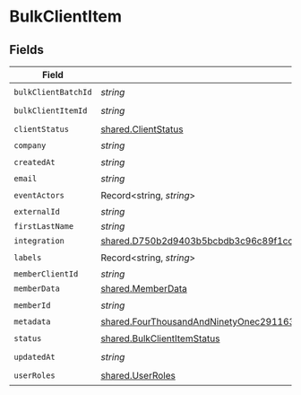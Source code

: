 # BulkClientItem


## Fields

| Field                                                                                                                                                                                                             | Type                                                                                                                                                                                                              | Required                                                                                                                                                                                                          | Description                                                                                                                                                                                                       |
| ----------------------------------------------------------------------------------------------------------------------------------------------------------------------------------------------------------------- | ----------------------------------------------------------------------------------------------------------------------------------------------------------------------------------------------------------------- | ----------------------------------------------------------------------------------------------------------------------------------------------------------------------------------------------------------------- | ----------------------------------------------------------------------------------------------------------------------------------------------------------------------------------------------------------------- |
| `bulkClientBatchId`                                                                                                                                                                                               | *string*                                                                                                                                                                                                          | :heavy_check_mark:                                                                                                                                                                                                | N/A                                                                                                                                                                                                               |
| `bulkClientItemId`                                                                                                                                                                                                | *string*                                                                                                                                                                                                          | :heavy_check_mark:                                                                                                                                                                                                | N/A                                                                                                                                                                                                               |
| `clientStatus`                                                                                                                                                                                                    | [shared.ClientStatus](../../../sdk/models/shared/clientstatus.md)                                                                                                                                                 | :heavy_check_mark:                                                                                                                                                                                                | N/A                                                                                                                                                                                                               |
| `company`                                                                                                                                                                                                         | *string*                                                                                                                                                                                                          | :heavy_minus_sign:                                                                                                                                                                                                | N/A                                                                                                                                                                                                               |
| `createdAt`                                                                                                                                                                                                       | *string*                                                                                                                                                                                                          | :heavy_check_mark:                                                                                                                                                                                                | N/A                                                                                                                                                                                                               |
| `email`                                                                                                                                                                                                           | *string*                                                                                                                                                                                                          | :heavy_minus_sign:                                                                                                                                                                                                | N/A                                                                                                                                                                                                               |
| `eventActors`                                                                                                                                                                                                     | Record<string, *string*>                                                                                                                                                                                          | :heavy_check_mark:                                                                                                                                                                                                | N/A                                                                                                                                                                                                               |
| `externalId`                                                                                                                                                                                                      | *string*                                                                                                                                                                                                          | :heavy_minus_sign:                                                                                                                                                                                                | N/A                                                                                                                                                                                                               |
| `firstLastName`                                                                                                                                                                                                   | *string*                                                                                                                                                                                                          | :heavy_minus_sign:                                                                                                                                                                                                | N/A                                                                                                                                                                                                               |
| `integration`                                                                                                                                                                                                     | [shared.D750b2d9403b5bcbdb3c96c89f1cc713df563d587f16e5f39f5ab546c08a20a0](../../../sdk/models/shared/d750b2d9403b5bcbdb3c96c89f1cc713df563d587f16e5f39f5ab546c08a20a0.md)                                         | :heavy_minus_sign:                                                                                                                                                                                                | N/A                                                                                                                                                                                                               |
| `labels`                                                                                                                                                                                                          | Record<string, *string*>                                                                                                                                                                                          | :heavy_check_mark:                                                                                                                                                                                                | N/A                                                                                                                                                                                                               |
| `memberClientId`                                                                                                                                                                                                  | *string*                                                                                                                                                                                                          | :heavy_minus_sign:                                                                                                                                                                                                | N/A                                                                                                                                                                                                               |
| `memberData`                                                                                                                                                                                                      | [shared.MemberData](../../../sdk/models/shared/memberdata.md)                                                                                                                                                     | :heavy_minus_sign:                                                                                                                                                                                                | N/A                                                                                                                                                                                                               |
| `memberId`                                                                                                                                                                                                        | *string*                                                                                                                                                                                                          | :heavy_check_mark:                                                                                                                                                                                                | N/A                                                                                                                                                                                                               |
| `metadata`                                                                                                                                                                                                        | [shared.FourThousandAndNinetyOnec2911630f24a45153ca60a204edf3efba15902cef686d412c191e0c18cac](../../../sdk/models/shared/fourthousandandninetyonec2911630f24a45153ca60a204edf3efba15902cef686d412c191e0c18cac.md) | :heavy_minus_sign:                                                                                                                                                                                                | N/A                                                                                                                                                                                                               |
| `status`                                                                                                                                                                                                          | [shared.BulkClientItemStatus](../../../sdk/models/shared/bulkclientitemstatus.md)                                                                                                                                 | :heavy_check_mark:                                                                                                                                                                                                | N/A                                                                                                                                                                                                               |
| `updatedAt`                                                                                                                                                                                                       | *string*                                                                                                                                                                                                          | :heavy_check_mark:                                                                                                                                                                                                | N/A                                                                                                                                                                                                               |
| `userRoles`                                                                                                                                                                                                       | [shared.UserRoles](../../../sdk/models/shared/userroles.md)                                                                                                                                                       | :heavy_check_mark:                                                                                                                                                                                                | N/A                                                                                                                                                                                                               |